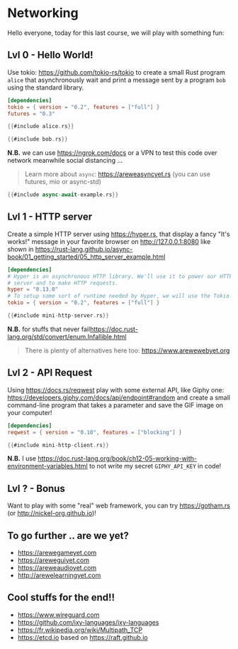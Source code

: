 # Networking

Hello everyone, today for this last course, we will play with something fun:

## Lvl 0 - Hello World!

Use tokio: <https://github.com/tokio-rs/tokio> to create a small Rust program `alice` that asynchronously wait and print a message sent by a program `bob` using the standard library.

```toml
[dependencies]
tokio = { version = "0.2", features = ["full"] }
futures = "0.3"
```

```rust
{{#include alice.rs}}
```

```rust
{{#include bob.rs}}
```

**N.B.** we can use https://ngrok.com/docs or a VPN to test this code over network meanwhile social distancing ...

> Learn more about `async`: <https://areweasyncyet.rs> (you can use futures, mio or async-std)

```rust
{{#include async-await-example.rs}}
```

## Lvl 1 - HTTP server

Create a simple HTTP server using <https://hyper.rs>, that display a fancy "It's works!" message in your favorite browser on <http://127.0.0.1:8080> like shown in <https://rust-lang.github.io/async-book/01_getting_started/05_http_server_example.html>

```toml
[dependencies]
# Hyper is an asynchronous HTTP library. We'll use it to power our HTTP
# server and to make HTTP requests.
hyper = "0.13.0"
# To setup some sort of runtime needed by Hyper, we will use the Tokio runtime.
tokio = { version = "0.2", features = ["full"] }
```

```rust
{{#include mini-http-server.rs}}
```

**N.B.** for stuffs that never fail<https://doc.rust-lang.org/std/convert/enum.Infallible.html>

> There is plenty of alternatives here too: <https://www.arewewebyet.org>

## Lvl 2 - API Request

Using <https://docs.rs/reqwest> play with some external API, like Giphy one: https://developers.giphy.com/docs/api/endpoint#random and create a small command-line program that takes a parameter and save the GIF image on your computer!

```toml
[dependencies]
reqwest = { version = "0.10", features = ["blocking"] }
```

```rust
{{#include mini-http-client.rs}}
```

**N.B.** I use <https://doc.rust-lang.org/book/ch12-05-working-with-environment-variables.html> to not write my secret `GIPHY_API_KEY` in code!

## Lvl ? - Bonus

Want to play with some "real" web framework, you can try <https://gotham.rs> (or <http://nickel-org.github.io>)!

## To go further .. are we yet?

- <https://arewegameyet.com>
- <https://areweguiyet.com>
- <https://areweaudioyet.com>
- <http://arewelearningyet.com>

## Cool stuffs for the end!!

* <https://www.wireguard.com>
* <https://github.com/ixy-languages/ixy-languages>
* <https://fr.wikipedia.org/wiki/Multipath_TCP>
* <https://etcd.io> based on <https://raft.github.io>
